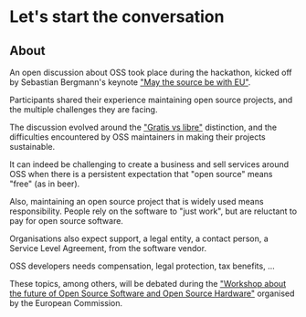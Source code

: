 # Let's start the conversation

## About

An open discussion about OSS took place during the hackathon, kicked off by Sebastian Bergmann's keynote ["May the source be with EU"](https://thephp.cc/dates/2019/10/eu-fossa-2/may-the-source-be-with-eu).

Participants shared their experience maintaining open source projects, and the multiple challenges they are facing.

The discussion evolved around the ["Gratis vs libre"](https://en.wikipedia.org/wiki/Gratis_versus_libre) distinction, and the difficulties encountered by OSS maintainers in making their projects sustainable.

It can indeed be challenging to create a business and sell services around OSS when there is a persistent expectation that "open source" means "free" (as in beer).

Also, maintaining an open source project that is widely used means responsibility. People rely on the software to "just work", but are reluctant to pay for open source software.

Organisations also expect support, a legal entity, a contact person, a Service Level Agreement, from the software vendor.

OSS developers needs compensation, legal protection, tax benefits, ...

These topics, among others, will be debated during the ["Workshop about the future of Open Source Software and Open Source Hardware"](https://ec.europa.eu/digital-single-market/en/news/workshop-about-future-open-source-software-and-open-source-hardware) organised by the European Commission.
